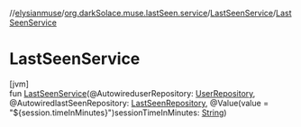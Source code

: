//[elysianmuse](../../../index.md)/[org.darkSolace.muse.lastSeen.service](../index.md)/[LastSeenService](index.md)/[LastSeenService](-last-seen-service.md)

# LastSeenService

[jvm]\
fun [LastSeenService](-last-seen-service.md)(@AutowireduserRepository: [UserRepository](../../org.darkSolace.muse.user.repository/-user-repository/index.md), @AutowiredlastSeenRepository: [LastSeenRepository](../../org.darkSolace.muse.lastSeen.repository/-last-seen-repository/index.md), @Value(value = "${session.timeInMinutes}")sessionTimeInMinutes: [String](https://kotlinlang.org/api/latest/jvm/stdlib/kotlin/-string/index.html))
